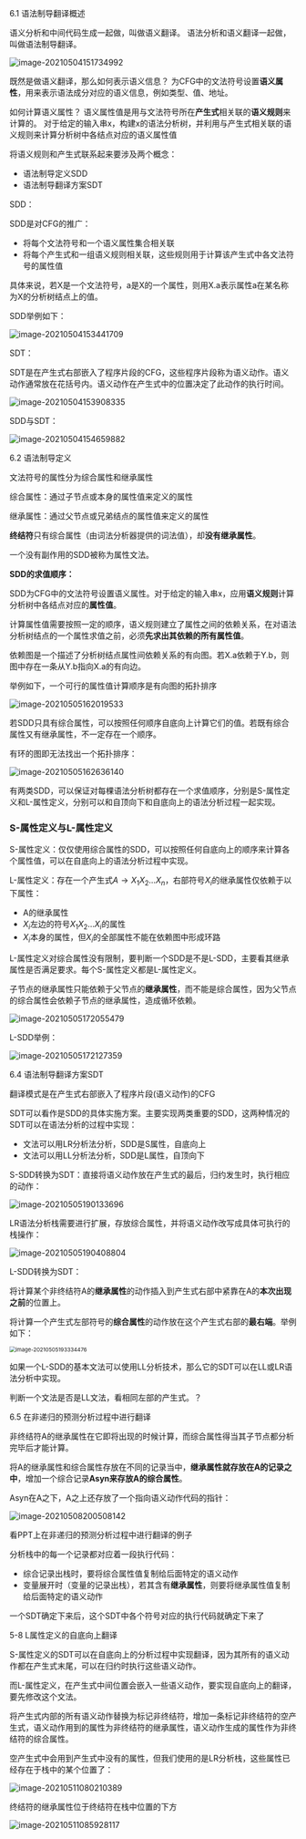6.1 语法制导翻译概述

语义分析和中间代码生成一起做，叫做语义翻译。
语法分析和语义翻译一起做，叫做语法制导翻译。

![image-20210504151734992](https://i.loli.net/2021/05/04/upDNqwrC8kgmt1l.png)

既然是做语义翻译，那么如何表示语义信息？
为CFG中的文法符号设置**语义属性**，用来表示语法成分对应的语义信息，例如类型、值、地址。

如何计算语义属性？
语义属性值是用与文法符号所在**产生式**相关联的**语义规则**来计算的。
对于给定的输入串x，构建x的语法分析树，并利用与产生式相关联的语义规则来计算分析树中各结点对应的语义属性值

将语义规则和产生式联系起来要涉及两个概念：

* 语法制导定义SDD
* 语法制导翻译方案SDT

SDD：

SDD是对CFG的推广：

* 将每个文法符号和一个语义属性集合相关联
* 将每个产生式和一组语义规则相关联，这些规则用于计算该产生式中各文法符号的属性值

具体来说，若X是一个文法符号，a是X的一个属性，则用X.a表示属性a在某名称为X的分析树结点上的值。

SDD举例如下：

![image-20210504153441709](https://i.loli.net/2021/05/04/QluvbUCZSB4zJHf.png)

SDT：

SDT是在产生式右部嵌入了程序片段的CFG，这些程序片段称为语义动作。语义动作通常放在花括号内。语义动作在产生式中的位置决定了此动作的执行时间。

![image-20210504153908335](https://i.loli.net/2021/05/04/cV1UJqrNbesW6p3.png)

SDD与SDT：

![image-20210504154659882](https://i.loli.net/2021/05/04/2u3nHlfv9OigEYN.png)

6.2 语法制导定义

文法符号的属性分为综合属性和继承属性

综合属性：通过子节点或本身的属性值来定义的属性

继承属性：通过父节点或兄弟结点的属性值来定义的属性

**终结符**只有综合属性（由词法分析器提供的词法值），却**没有继承属性**。

一个没有副作用的SDD被称为属性文法。

**SDD的求值顺序：**

SDD为CFG中的文法符号设置语义属性。对于给定的输入串x，应用**语义规则**计算分析树中各结点对应的**属性值**。

计算属性值需要按照一定的顺序，语义规则建立了属性之间的依赖关系，在对语法分析树结点的一个属性求值之前，必须**先求出其依赖的所有属性值**。

依赖图是一个描述了分析树结点属性间依赖关系的有向图。若X.a依赖于Y.b，则图中存在一条从Y.b指向X.a的有向边。

举例如下，一个可行的属性值计算顺序是有向图的拓扑排序

![image-20210505162019533](https://i.loli.net/2021/05/05/5oq4A8G7aVRHJfT.png)

若SDD只具有综合属性，可以按照任何顺序自底向上计算它们的值。若既有综合属性又有继承属性，不一定存在一个顺序。

有环的图即无法找出一个拓扑排序：

![image-20210505162636140](https://i.loli.net/2021/05/05/ZYmSf74tpg2UxVn.png)

有两类SDD，可以保证对每棵语法分析树都存在一个求值顺序，分别是S-属性定义和L-属性定义，分别可以和自顶向下和自底向上的语法分析过程一起实现。

### S-属性定义与L-属性定义

S-属性定义：仅仅使用综合属性的SDD，可以按照任何自底向上的顺序来计算各个属性值，可以在自底向上的语法分析过程中实现。

L-属性定义：存在一个产生式$A→X_1X_2\dots X_n$，右部符号$X_i$的继承属性仅依赖于以下属性：

* A的继承属性
* $X_i$左边的符号$X_1X_2\dots X_i$的属性
* $X_i$本身的属性，但$X_i$的全部属性不能在依赖图中形成环路

L-属性定义对综合属性没有限制，要判断一个SDD是不是L-SDD，主要看其继承属性是否满足要求。每个S-属性定义都是L-属性定义。

子节点的继承属性只能依赖于父节点的**继承属性**，而不能是综合属性，因为父节点的综合属性会依赖子节点的继承属性，造成循环依赖。

![image-20210505172055479](https://i.loli.net/2021/05/05/5cqM9oD3adlWHZw.png)

L-SDD举例：

![image-20210505172127359](https://i.loli.net/2021/05/05/pZslc15DXBzr7TU.png)

6.4 语法制导翻译方案SDT

翻译模式是在产生式右部嵌入了程序片段(语义动作)的CFG

SDT可以看作是SDD的具体实施方案。主要实现两类重要的SDD，这两种情况的SDT可以在语法分析的过程中实现：

* 文法可以用LR分析法分析，SDD是S属性，自底向上
* 文法可以用LL分析法分析，SDD是L属性，自顶向下

S-SDD转换为SDT：直接将语义动作放在产生式的最后，归约发生时，执行相应的动作：

![image-20210505190133696](https://i.loli.net/2021/05/05/QyLN9sbfVm32wAE.png)

LR语法分析栈需要进行扩展，存放综合属性，并将语义动作改写成具体可执行的栈操作：

![image-20210505190408804](https://i.loli.net/2021/05/05/KFq3elPCUVWg7AR.png)

L-SDD转换为SDT：

将计算某个非终结符A的**继承属性**的动作插入到产生式右部中紧靠在A的**本次出现之前**的位置上。

将计算一个产生式左部符号的**综合属性**的动作放在这个产生式右部的**最右端**。举例如下：

<img src="https://i.loli.net/2021/05/05/t8lb7NATPy5YGma.png" alt="image-20210505193334476" style="zoom:67%;" />

如果一个L-SDD的基本文法可以使用LL分析技术，那么它的SDT可以在LL或LR语法分析中实现。

判断一个文法是否是LL文法，看相同左部的产生式。？

6.5 在非递归的预测分析过程中进行翻译

非终结符A的继承属性在它即将出现的时候计算，而综合属性得当其子节点都分析完毕后才能计算。

将A的继承属性和综合属性存放在不同的记录当中，**继承属性就存放在A的记录之中**，增加一个综合记录**Asyn来存放A的综合属性**。

Asyn在A之下，A之上还存放了一个指向语义动作代码的指针：

![image-20210508200508142](https://i.loli.net/2021/05/08/lJACkoqZrGjsBQE.png)

看PPT上在非递归的预测分析过程中进行翻译的例子

分析栈中的每一个记录都对应着一段执行代码：

* 综合记录出栈时，要将综合属性值复制给后面特定的语义动作
* 变量展开时（变量的记录出栈），若其含有**继承属性**，则要将继承属性值复制给后面特定的语义动作

一个SDT确定下来后，这个SDT中各个符号对应的执行代码就确定下来了

5-8 L属性定义的自底向上翻译

S-属性定义的SDT可以在自底向上的分析过程中实现翻译，因为其所有的语义动作都在产生式末尾，可以在归约时执行这些语义动作。

而L-属性定义，在产生式中间位置会嵌入一些语义动作，要实现自底向上的翻译，要先修改这个文法。

将产生式内部的所有语义动作替换为标记非终结符，增加一条标记非终结符的空产生式，语义动作用到的属性为非终结符的继承属性，语义动作生成的属性作为非终结符的综合属性。

空产生式中会用到产生式中没有的属性，但我们使用的是LR分析栈，这些属性已经存在于栈中的某个位置了：

![image-20210511080210389](https://i.loli.net/2021/05/11/5sE17fauD8z2vrJ.png)

终结符的继承属性位于终结符在栈中位置的下方

![image-20210511085928117](https://i.loli.net/2021/05/11/QlkvIegcJGCLshn.png)
